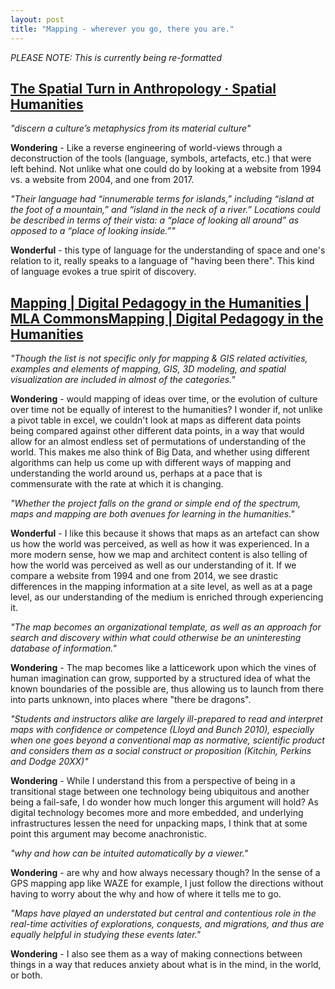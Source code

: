 ```yaml
---
layout: post
title: "Mapping - wherever you go, there you are."
---
```


_PLEASE NOTE: This is currently being re-formatted_


## [The Spatial Turn in Anthropology · Spatial Humanities](http://spatial.scholarslab.org/spatial-turn/)

*"discern a culture’s metaphysics from its material culture"*

**Wondering** - Like a reverse engineering of world-views through a deconstruction of the tools (language, symbols, artefacts, etc.) that were left behind. Not unlike what one could do by looking at a website from 1994 vs. a website from 2004, and one from 2017.

*"Their language had “innumerable terms for islands,” including “island at the foot of a mountain,” and “island in the neck of a river.” Locations could be described in terms of their vista: a “place of looking all around” as opposed to a “place of looking inside.”"*

**Wonderful** - this type of language for the understanding of space and one's relation to it, really speaks to a language of "having been there". This kind of language evokes a true spirit of discovery.

## [Mapping | Digital Pedagogy in the Humanities | MLA CommonsMapping | Digital Pedagogy in the Humanities](https://digitalpedagogy.mla.hcommons.org/keywords/mapping/) 

*"Though the list is not specific only for mapping & GIS related activities, examples and elements of mapping, GIS, 3D modeling, and spatial visualization are included in almost of the categories."*

**Wondering** - would mapping of ideas over time, or the evolution of culture over time not be equally of interest to the humanities? I wonder if, not unlike a pivot table in excel, we couldn't look at maps as different data points being compared against other different data points, in a way that would allow for an almost endless set of permutations of understanding of the world. This makes me also think of Big Data, and whether using different algorithms can help us come up with different ways of mapping and understanding the world around us, perhaps at a pace that is commensurate with the rate at which it is changing.

*"Whether the project falls on the grand or simple end of the spectrum, maps and mapping are both avenues for learning in the humanities."*

**Wonderful** - I like this because it shows that maps as an artefact can show us how the world was perceived, as well as how it was experienced. In a more modern sense, how we map and architect content is also telling of how the world was perceived as well as our understanding of it. If we compare a website from 1994 and one from 2014, we see drastic differences in the mapping information at a site level, as well as at a page level, as our understanding of the medium is enriched through experiencing it.

*"The map becomes an organizational template, as well as an approach for search and discovery within what could otherwise be an uninteresting database of information."*

**Wondering** - The map becomes like a latticework upon which the vines of human imagination can grow, supported by a structured idea of what the known boundaries of the possible are, thus allowing us to launch from there into parts unknown, into places where "there be dragons".

*"Students and instructors alike are largely ill-prepared to read and interpret maps with confidence or competence (Lloyd and Bunch 2010), especially when one goes beyond a conventional map as normative, scientific product and considers them as a social construct or proposition (Kitchin, Perkins and Dodge 20XX)"*

**Wondering** - While I understand this from a perspective of being in a transitional stage between one technology being ubiquitous and another being a fail-safe, I do wonder how much longer this argument will hold? As digital technology becomes more and more embedded, and underlying infrastructures lessen the need for unpacking maps, I think that at some point this argument may become anachronistic.

*"why and how can be intuited automatically by a viewer."*

**Wondering** - are why and how always necessary though? In the sense of a GPS mapping app like WAZE for example, I just follow the directions without having to worry about the why and how of where it tells me to go.

*"Maps have played an understated but central and contentious role in the real-time activities of explorations, conquests, and migrations, and thus are equally helpful in studying these events later."*

**Wondering** - I also see them as a way of making connections between things in a way that reduces anxiety about what is in the mind, in the world, or both.
